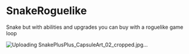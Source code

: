 # SnakeRoguelike

Snake but with abilities and upgrades you can buy with a roguelike game loop

![Uploading SnakePlusPlus_CapsuleArt_02_cropped.jpg…]()


